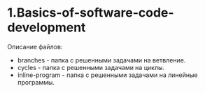 # 1.Basics-of-software-code-development

Описание файлов:

 - branches  - папка с решенными задачами на ветвление.
 - cycles - папка с решенными задачами на циклы.
 - inline-program - папка с решенными задачами на линейные программы.
